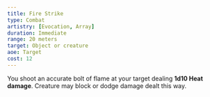 ```yaml
---
title: Fire Strike
type: Combat
artistry: [Evocation, Array]
duration: Immediate 
range: 20 meters
target: Object or creature
aoe: Target 
cost: 12
---
```

You shoot an accurate bolt of flame at your target dealing **1d10 Heat damage**. Creature may block or dodge damage dealt this way.
